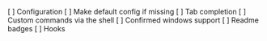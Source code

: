 [ ] Configuration
  [ ] Make default config if missing
[ ] Tab completion
[ ] Custom commands via the shell
[ ] Confirmed windows support
[ ] Readme badges
[ ] Hooks
